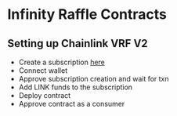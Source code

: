 # Infinity Raffle Contracts

## Setting up Chainlink VRF V2
* Create a subscription [here](https://vrf.chain.link/)
* Connect wallet
* Approve subscription creation and wait for txn
* Add LINK funds to the subscription 
* Deploy contract
* Approve contract as a consumer
